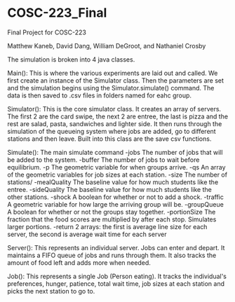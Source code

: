 # COSC-223_Final
Final Project for COSC-223

Matthew Kaneb, David Dang, William DeGroot, and Nathaniel Crosby

The simulation is broken into 4 java classes.

Main():
This is where the various experiments are laid out and called. 
We first create an instance of the Simulator class.
Then the parameters are set and the simulation begins using the Simulator.simulate() command.
The data is then saved to .csv files in folders named for eahc group.

Simulator():
This is the core simulator class. 
It creates an array of servers. 
The first 2 are the card swipe, the next 2 are entree, the last is pizza and the rest are salad, pasta, sandwiches and lighter side.
It then runs through the simulation of the queueing system where jobs are added, go to different stations and then leave.
Built into this class are the save csv functions.
 
Simulate(): The main simulate command
-jobs The number of jobs that will be added to the system.
-buffer The number of jobs to wait before equilibrium.
-p The geometric variable for when groups arrive.
-qs An array of the geometric variables for job sizes at each station.
-size The number of stations/
-mealQuality The baseline value for how much students like the entree.
-sideQuality The baseline value for how much students like the other stations.
-shock A boolean for whether or not to add a shock.
-traffic A geometric variable for how large the arriving group will be.
-groupQueue A boolean for whether or not the groups stay together.
-portionSize The fraction that the food scores are multiplied by after each stop. Simulates larger portions.
-return 2 arrays: the first is average line size for each server, the second is average wait time for each server
   

Server():
This represents an individual server. Jobs can enter and depart. It maintains a FIFO queue of jobs and runs through them.
It also tracks the amount of food left and adds more when needed.

Job():
This represents a single Job (Person eating). It tracks the individual's preferences, hunger, patience, total wait time, job sizes at each station and picks the next station to go to.
